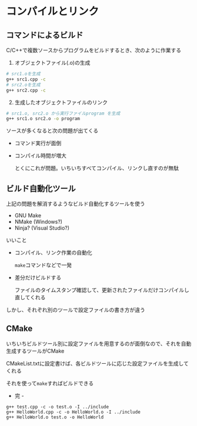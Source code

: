 # コンパイルとリンク

## コマンドによるビルド

C/C++で複数ソースからプログラムをビルドするとき、次のように作業する

1. オブジェクトファイル(.o)の生成

```sh
# src1.oを生成
g++ src1.cpp -c
# src2.oを生成
g++ src2.cpp -c
```

2. 生成したオブジェクトファイルのリンク

```sh
# src1.o, src2.o から実行ファイルprogram を生成
g++ src1.o src2.o -o program
```

ソースが多くなると次の問題が出てくる

- コマンド実行が面倒
- コンパイル時間が増大

    とくにこれが問題。いちいちすべてコンパイル、リンクし直すのが無駄

## ビルド自動化ツール

上記の問題を解消するようなビルド自動化するツールを使う

- GNU Make
- NMake (Windows?)
- Ninja? (Visual Studio?)

いいこと

- コンパイル、リンク作業の自動化

    `make`コマンドなどで一発

- 差分だけビルドする

    ファイルのタイムスタンプ確認して、更新されたファイルだけコンパイルし直してくれる

しかし、それぞれ別のツールで設定ファイルの書き方が違う

## CMake

いちいちビルドツール別に設定ファイルを用意するのが面倒なので、それを自動生成するツールがCMake

CMakeList.txtに設定書けば、各ビルドツールに応じた設定ファイルを生成してくれる

それを使って`make`すればビルドできる

- 完 -

```
g++ test.cpp -c -o test.o -I ../include
g++ HelloWorld.cpp -c -o HelloWorld.o -I ../include
g++ HelloWorld.o test.o -o HelloWorld
```